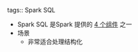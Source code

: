 tags:: Spark SQL

- Spark SQL 是Spark 提供的 [4 个组件](((635ca069-6442-4b24-a893-4ad860ae969d))) 之一
- 场景
	- 非常适合处理结构化